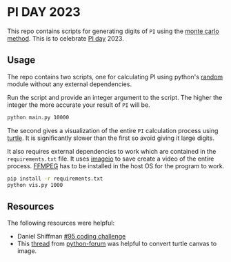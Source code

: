 # PI DAY 2023

This repo contains scripts for generating digits of `PI` using the [monte carlo method](https://en.wikipedia.org/wiki/Monte_Carlo_method). This is to celebrate [PI day](https://en.wikipedia.org/wiki/Pi_Day) 2023.

## Usage 

The repo contains two scripts, one for calculating PI using python's [random](https://docs.python.org/3/library/random.html) module without any external dependencies. 

Run the script and provide an integer argument to the script. The higher the integer the more accurate your result of `PI` will be.     

```bash
python main.py 10000
```

The second gives a visualization of the entire `PI` calculation process using [turtle](https://docs.python.org/3/library/turtle.html). It is significantly slower than the first so avoid giving it large digits. 

It also requires external dependencies to work which are contained in the `requirements.txt` file. It uses [imageio](https://imageio.readthedocs.io/en/stable/index.html) to save create a video of the entire process. [FFMPEG](https://ffmpeg.org/) has to be installed in the host OS for the program to work.

```bash
pip install -r requirements.txt
python vis.py 1000
```
## Resources

The following resources were helpful:

- Daniel Shiffman [#95 coding challenge](https://www.youtube.com/watch?v=5cNnf_7e92Q)
- This [thread](https://python-forum.io/thread-25822.html) from [python-forum](https://python-forum.io/) was helpful to convert turtle canvas to image.
